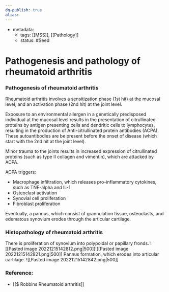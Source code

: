 ```yaml
---
dg-publish: true
alias:
---
```

- metadata:
	- tags: [[MSS]], [[Pathology]]
	- status: #Seed 
# Pathogenesis and pathology of rheumatoid arthritis

### Pathogenesis of rheumatoid arthritis
Rheumatoid arthritis involves a sensitization phase (1st hit) at the mucosal level, and an activation phase (2nd hit) at the joint level.

Exposure to an environmental allergen in a genetically predisposed individual at the mucosal level results in the presentation of citrullinated proteins by antigen presenting cells and dendritic cells to lymphocytes, resulting in the production of Anti-citrullinated protein antibodies (ACPA). These autoantibodies are be present before the onset of disease (which start with the 2nd hit at the joint level).

Minor trauma to the joints results in increased expression of citrullinated proteins (such as type II collagen and vimentin), which are attacked by ACPA.

ACPA triggers:

- Macrophage infiltration, which releases pro-inflammatory cytokines, such as TNF-alpha and IL-1.
- Osteoclast activation
- Synovial cell proliferation
- Fibroblast proliferation

Eventually, a pannus, which consist of grannulation tissue, osteoclasts, and edematous synovium erodes through the articular cartilage.

### Histopathology of rheumatoid arthritis
There is proliferation of synovium into polypoidal or papillary fronds.
![[Pasted image 20221215142812.png|500]]![[Pasted image 20221215142821.png|500]]
Pannus formation, which erodes into articular cartilage.
![[Pasted image 20221215142842.png|500]]
### Reference:

- [[$ Robbins  Rheumatoid arthritis]]